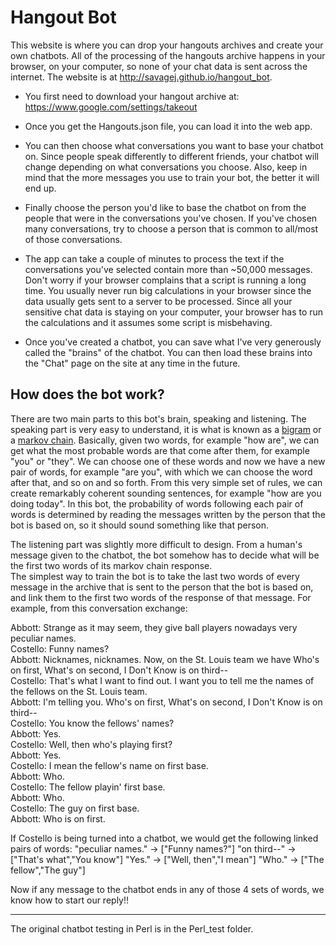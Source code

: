 # Hangout Bot
This website is where you can drop your hangouts archives and create your own chatbots. All of the processing of the hangouts archive happens in your browser, on your computer, so none of your chat data is sent across the internet.
The website is at http://savagej.github.io/hangout_bot.

- You first need to download your hangout archive at: https://www.google.com/settings/takeout

- Once you get the Hangouts.json file, you can load it into the web app.

- You can then choose what conversations you want to base your chatbot on. Since people speak differently to different friends, your chatbot will change depending on what conversations you choose. Also, keep in mind that the more messages you use to train your bot, the better it will end up.

- Finally choose the person you'd like to base the chatbot on from the people that were in the conversations you've chosen. If you've chosen many conversations, try to choose a person that is common to all/most of those conversations.

- The app can take a couple of minutes to process the text if the conversations you've selected contain more than ~50,000 messages. Don't worry if your browser complains that a script is running a long time. You usually never run big calculations in your browser since the data usually gets sent to a server to be processed. Since all your sensitive chat data is staying on your computer, your browser has to run the calculations and it assumes some script is misbehaving.

- Once you've created a chatbot, you can save what I've very generously called the "brains" of the chatbot. You can then load these brains into the "Chat" page on the site at any time in the future.

## How does the bot work?
There are two main parts to this bot's brain, speaking and listening. The speaking part is very easy to understand, it is what is known as a [bigram](http://en.wikipedia.org/wiki/N-gram) or a [markov chain](http://en.wikipedia.org/wiki/Markov_chain#Markov_text_generators). Basically, given two words, for example "how are", we can get what the most probable words are that come after them, for example "you" or "they". We can choose one of these words and now we have a new pair of words, for example "are you", with which we can choose the word after that, and so on and so forth. From this very simple set of rules, we can create remarkably coherent sounding sentences, for example "how are you doing today".
In this bot, the probability of words following each pair of words is determined by reading the messages written by the person that the bot is based on, so it should sound something like that person.

The listening part was slightly more difficult to design. From a human's message given to the chatbot, the bot somehow has to decide what will be the first two words of its markov chain response.  
The simplest way to train the bot is to take the last two words of every message in the archive that is sent to the person that the bot is based on, and link them to the first two words of the response of that message. For example, from this conversation exchange:

Abbott: Strange as it may seem, they give ball players nowadays very peculiar names.  
Costello: Funny names?  
Abbott: Nicknames, nicknames. Now, on the St. Louis team we have Who's on first, What's on second, I Don't Know is on third--  
Costello: That's what I want to find out. I want you to tell me the names of the fellows on the St. Louis team.  
Abbott: I'm telling you. Who's on first, What's on second, I Don't Know is on third--  
Costello: You know the fellows' names?  
Abbott: Yes.  
Costello: Well, then who's playing first?  
Abbott: Yes.  
Costello: I mean the fellow's name on first base.  
Abbott: Who.  
Costello: The fellow playin' first base.  
Abbott: Who.  
Costello: The guy on first base.  
Abbott: Who is on first.  

If Costello is being turned into a chatbot, we would get the following linked pairs of words:
"peculiar names." -> ["Funny names?"]
"on third--" -> ["That's what","You know"]
"Yes." -> ["Well, then","I mean"]
"Who." -> ["The fellow","The guy"]

Now if any message to the chatbot ends in any of those 4 sets of words, we know how to start our reply!!

---
The original chatbot testing in Perl is in the Perl_test folder.
